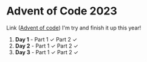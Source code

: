 # Advent of Code 2023
Link ([Advent of code](https://adventofcode.com/2023/))
I'm try and finish it up this year!
1. **Day 1** - Part 1 ✓ Part 2 ✓
2. **Day 2** - Part 1 ✓ Part 2 ✓
3. **Day 3** - Part 1 ✓ Part 2 ✓
